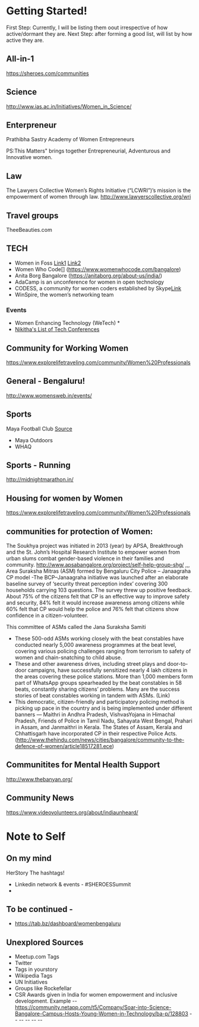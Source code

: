 # Getting Started!

First Step: Currently, I will be listing them oout irrespective of how active/dormant they are.
Next Step: after forming a good list, will list by how active they are.

## All-in-1

https://sheroes.com/communities

## Science
http://www.ias.ac.in/Initiatives/Women_in_Science/

## Enterpreneur
Prathibha Sastry Academy of Women Entrepreneurs

PS:This Matters" brings together Entrepreneurial, Adventurous and Innovative women.

## Law
The Lawyers Collective Women’s Rights Initiative (“LCWRI”)’s mission is the empowerment of women through law. http://www.lawyerscollective.org/wri

## Travel groups
TheeBeauties.com


## TECH

 - Women in Foss [Link1](https://deepdives.in/the-trouble-with-being-a-woman-in-foss-75181981bfdd) [Link2](http://fosscommunity.in/index.php?title=Contributors)
 - Women Who Code[] (https://www.womenwhocode.com/bangalore)
 - Anita Borg Bangalore (https://anitaborg.org/about-us/india/)
 - AdaCamp is an unconference for women in open technology
 - CODESS, a community for women coders established by Skype[Link](https://yourstory.com/2014/05/microsoft-codess-india/)
 - WinSpire, the women’s networking team



### Events
 - Women Enhancing Technology (WeTech) *
 - [Nikitha's List of Tech Conferences](https://github.com/nikhita/tech-conferences-india)

## Community for Working Women

https://www.explorelifetraveling.com/community/Women%20Professionals


## General - Bengaluru!



http://www.womensweb.in/events/

## Sports
Maya Football Club [Source](https://blog.playo.co/2017/03/24/community-for-women-in-bengaluru-maya-fc/)
 - Maya Outdoors
 - WHAQ

## Sports - Running
http://midnightmarathon.in/


## Housing for women by Women
https://www.explorelifetraveling.com/community/Women%20Professionals

## communities for protection of Women:
The Soukhya project was initiated in 2013 (year) by APSA, Breakthrough and the St. John’s Hospital Research Institute to empower women from urban slums combat gender-based violence in their families and community.
http://www.apsabangalore.org/project/self-help-group-shg/
,,,
Area Suraksha Mitras (ASM) formed by Bengaluru City Police – Janaagraha CP model
-The BCP–Janaagraha initiative was launched after an elaborate baseline survey of ‘security threat perception index’ covering 300 households carrying 103 questions. The survey threw up positive feedback. About 75% of the citizens felt that CP is an effective way to improve safety and security, 84% felt it would increase awareness among citizens while 60% felt that CP would help the police and 76% felt that citizens show confidence in a citizen-volunteer.

This committee of ASMs called the Jana Suraksha Samiti
- These 500-odd ASMs working closely with the beat constables have conducted nearly 5,000 awareness programmes at the beat level, covering various policing challenges ranging from terrorism to safety of women and chain-snatching to child abuse.
-  These and other awareness drives, including street plays and door-to-door campaigns, have successfully sensitized nearly 4 lakh citizens in the areas covering these police stations. More than 1,000 members form part of WhatsApp groups spearheaded by the beat constables in 58 beats, constantly sharing citizens’ problems. Many are the success stories of beat constables working in tandem with ASMs.
(Link)
- This democratic, citizen-friendly and participatory policing method is picking up pace in the country and is being implemented under different banners — Maithri in Andhra Pradesh, VishvasYojana in Himachal Pradesh, Friends of Police in Tamil Nadu, Sahayata West Bengal, Prahari in Assam, and Janmaithri in Kerala. The States of Assam, Kerala and Chhattisgarh have incorporated CP in their respective Police Acts.
 (http://www.thehindu.com/news/cities/bangalore/community-to-the-defence-of-women/article18517281.ece)

## Communitites for Mental Health Support

 http://www.thebanyan.org/

## Community News
https://www.videovolunteers.org/about/indiaunheard/

# Note to Self
## On my mind
HerStory
The hashtags!
 - Linkedin network & events - #SHEROESSummit
 - 
## To be continued -
 - https://tab.bz/dashboard/womenbengaluru

## Unexplored Sources
 - Meetup.com Tags
 - Twitter
 - Tags in yourstory
 - Wikipedia Tags
 - UN Initiatives
 - Groups like Rockefellar
 - CSR Awards given in India for women empowerment and inclusive development.
    Example -- https://community.netapp.com/t5/Company/Soar-into-Science-Bangalore-Campus-Hosts-Young-Women-in-Technology/ba-p/128803
            --
            --
            --
            --
            --
